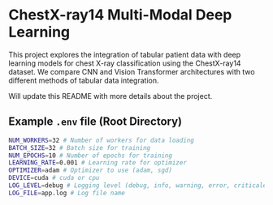 # ChestX-ray14 Multi-Modal Deep Learning

This project explores the integration of tabular patient data with deep learning models for chest X-ray classification using the ChestX-ray14 dataset. We compare CNN and Vision Transformer architectures with two different methods of tabular data integration.

Will update this README with more details about the project.

## Example `.env` file (Root Directory)

```bash
NUM_WORKERS=32 # Number of workers for data loading
BATCH_SIZE=32 # Batch size for training
NUM_EPOCHS=10 # Number of epochs for training
LEARNING_RATE=0.001 # Learning rate for optimizer
OPTIMIZER=adam # Optimizer to use (adam, sgd)
DEVICE=cuda # cuda or cpu
LOG_LEVEL=debug # Logging level (debug, info, warning, error, criticalerror)
LOG_FILE=app.log # Log file name
```
